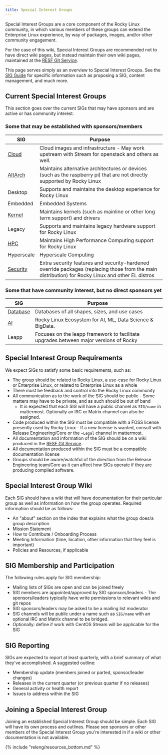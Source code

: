 ```yaml
---
title: Special Interest Groups
---
```


Special Interest Groups are a core component of the Rocky Linux community, in
which various members of these groups can extend the Enterprise Linux experience,
by way of packages, images, and/or other community engagement.

For the case of this wiki, Special Interest Groups are recommended not to have
direct wiki pages, but instead maintain their own wiki pages, maintained at
the [RESF Git Service](https://git.resf.org).

This page serves simply as an overview to Special Interest Groups. See the
[SIG Guide](sig_guide/index.md) for specific information such as proposing a SIG,
content management, and much more.

## Current Special Interest Groups

This section goes over the current SIGs that may have sponsors and are active or has community interest.

### Some that may be established with sponsors/members

| SIG                                          | Purpose                                                                                                                                                   |
|----------------------------------------------|-----------------------------------------------------------------------------------------------------------------------------------------------------------|
| [Cloud](https://sig-cloud.rocky.page/)       | Cloud images and infrastructure - May work upstream with Stream for openstack and others as well.                                                         |
| [AltArch](https://sig-altarch.rocky.page/)   | Maintains alternative architectures or devices (such as the raspberry pi) that are not directly supported by Rocky Linux                                  |
| Desktop                                      | Supports and maintains the desktop experience for Rocky Linux                                                                                             |
| Embedded                                     | Embedded Systems                                                                                                                                          |
| [Kernel](https://sig-kernel.rocky.page/)     | Maintains kernels (such as mainline or other long term support) and drivers                                                                               |
| Legacy                                       | Supports and maintains legacy hardware support for Rocky Linux                                                                                            |
| [HPC](https://sig-hpc.rocky.page/)           | Maintains High Performance Computing support for Rocky Linux                                                                                              |
| Hyperscale                                   | Hyperscale Computing                                                                                                                                      |
| [Security](https://sig-security.rocky.page/) | Extra security features and security-hardened override packages (replacing those from the main distribution) for Rocky Linux and other EL distros         |

### Some that have community interest, but no direct sponsors yet

| SIG                                         | Purpose                                                                                          |
|---------------------------------------------|--------------------------------------------------------------------------------------------------|
| [Database](https://sig-database.rocky.page) | Databases of all shapes, sizes, and use cases                                                    |
| [AI](https://sig-ai.rocky.page/)            | Rocky Linux Ecosystem for AI, ML, Data Science & BigData.                                        |
| Leapp                                       | Focuses on the leapp framework to facilitate upgrades between major versions of Rocky            |

## Special Interest Group Requirements

We expect SIGs to satisfy some basic requirements, such as:

* The group should be related to Rocky Linux, a use-case for Rocky Linux or Enterprise Linux, or related to Enterprise Linux as a whole
* There must be feedback and control into the Rocky Linux community
* All communication as to the work of the SIG should be public - Some matters may have to be private, and as such should be out of band
    * It is expected that each SIG will have a public channel as `SIG/name` in mattermost. Optionally an IRC or Matrix channel can also be assigned.
* Code produced within the SIG must be compatible with a FOSS license presently used by Rocky Linux - If a new license is wanted, consult with Release Engineering/Core or the `~Legal` channel in mattermost.
* All documentation and information of the SIG should be on a wiki produced in the [RESF Git Service](https://git.resf.org).
* All documentation produced within the SIG must be a compatible documentation license
* Groups should be aware/watchful of the direction from the Release Engineering team/Core as it can affect how SIGs operate if they are producing compiled software.

## Special Interest Group Wiki

Each SIG should have a wiki that will have documentation for their particular group as well as information on how the group operates. Required information should be as follows:

* An "about" section on the index that explains what the group does/a group description
* Mission Statement
* How to Contribute / Onboarding Process
* Meeting Information (time, location, other information that they feel is important)
* Policies and Resources, if applicable

## SIG Membership and Participation

The following rules apply for SIG membership:

* Mailing lists of SIGs are open and can be joined freely
* SIG members are appointed/approved by SIG sponsors/leaders - The sponsors/leaders typically have write permissions to relevant wikis and git repos
* SIG sponsors/leaders may be asked to be a mailing list moderator
* SIG channels will be public under a name such as `SIG/name` with an optional IRC and Matrix channel to be bridged.
* Optionally: define if work with CentOS Stream will be applicable for the SIG

## SIG Reporting

SIGs are expected to report at least quarterly, with a brief summary of what they've accomplished. A suggested outline:

* Membership update (members joined or parted, sponsor/leader changes)
* Releases in the current quarter (or previous quarter if no releases)
* General activity or health report
* Issues to address within the SIG

## Joining a Special Interest Group

Joining an established Special Interest Group should be simple. Each SIG will
have its own process and outlines. Please see sponsors or other members of the
Special Interest Group you're interested in if a wiki or other documentation
is not available.

{% include "releng/resources_bottom.md" %}
